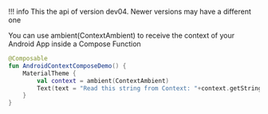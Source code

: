 !!! info
    This the api of version dev04. Newer versions may have a different one
    
You can use ambient(ContextAmbient) to receive the context of your Android App inside a Compose Function

```kotlin 
@Composable
fun AndroidContextComposeDemo() {
    MaterialTheme {
        val context = ambient(ContextAmbient)
        Text(text = "Read this string from Context: "+context.getString(R.string.app_name))
    }
}
```